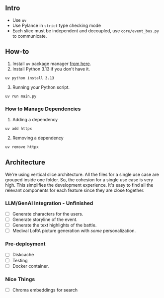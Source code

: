  ## Intro
 - Use `uv`
 - Use Pylance in `strict` type checking mode
 - Each slice must be independent and decoupled, use `core/event_bus.py` to communicate. 

## How-to
1. Install `uv` package manager [from here](https://docs.astral.sh/uv/getting-started/installation/#standalone-installer).
2. Install Python 3.13 if you don't have it.
```
uv python install 3.13
```
3. Running your Python script.
```
uv run main.py
```
### How to Manage Dependencies
1. Adding a dependency
```
uv add httpx
```
2. Removing a dependency
```python
uv remove httpx
```

## Architecture

We're using vertical slice architecture. All the files for a single use case are grouped inside one folder. So, the cohesion for a single use case is very high. This simplifies the development experience. It's easy to find all the relevant components for each feature since they are close together.

### LLM/GenAI Integration - Unfinished
- [ ] Generate characters for the users.
- [ ] Generate storyline of the event.
- [ ] Generate the text highlights of the battle.
- [ ] Medival LoRA picture generation with *some* personalization.

### Pre-deployment
- [ ] Diskcache
- [ ] Testing
- [ ] Docker container.

### Nice Things
- [ ] Chroma embeddings for search

